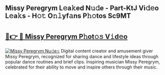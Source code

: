 ## Missy Peregrym L𝚎a𝚔ed N𝚞𝚍e - Part-KtJ Vi𝚍𝚎o L𝚎a𝚔s - H𝚘𝚝 O𝚗𝚕yf𝚊ns P𝚑𝚘tos Sc9MT

# <h2><a href="http://kfb75t.oniu.top/?m=Missy+Peregrym">🔗👉 🔴 Missy Peregrym P𝚑ot𝚘𝚜 V𝚒d𝚎o</a></h2>

[![Missy Peregrym Nu𝚍e𝚜](https://i.imgur.com/0qMVB7G.gif)](http://kfb75t.oniu.top/?m=Missy+Peregrym)
Digital content creator and amusement giver Missy Peregrym, recognized for sharing dance and lifestyle ideas through popular dance routines and brief clips. Inspiring musician Missy Peregrym, celebrated for their ability to move and inspire others through their music.  
